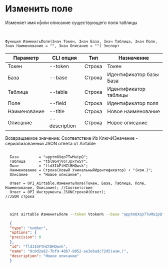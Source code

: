 ﻿---
sidebar_position: 2
---

# Изменить поле
 Изменяет имя и|или описание существующего поля таблицы


<br/>


`Функция ИзменитьПоле(Знач Токен, Знач База, Знач Таблица, Знач Поле, Знач Наименование = "", Знач Описание = "") Экспорт`

  | Параметр | CLI опция | Тип | Назначение |
  |-|-|-|-|
  | Токен | --token | Строка | Токен |
  | База | --base | Строка | Идентификатор базы База |
  | Таблица | --table | Строка | Идентификатор таблицы |
  | Поле | --field | Строка | Идентификатор поля |
  | Наименование | --title | Строка | Новое наименование |
  | Описание | --description | Строка | Новое описание |

  
  Возвращаемое значение:   Соответствие Из КлючИЗначение - сериализованный JSON ответа от Airtable





```bsl title="Пример кода"
  
  База         = "apptm8Xqo7TwMaipQ";
  Таблица      = "tbl9G4jVoTJpxYwSY";
  Поле         = "fld3IbFtHZtBHQwsk";
  Наименование = Строка(Новый УникальныйИдентификатор) + "(изм.)";
  Описание     = "Новое описание";
  
  Ответ = OPI_Airtable.ИзменитьПоле(Токен, База, Таблица, Поле, Наименование, Описание); //Соответствие
  Ответ = OPI_Инструменты.JSONСтрокой(Ответ);                                            //JSON строка
  
```
	


```sh title="Пример команды CLI"
    
  oint airtable ИзменитьПоле --token %token% --base "apptm8Xqo7TwMaipQ" --table "tbl9G4jVoTJpxYwSY" --field "fld3IbFtHZtBHQwsk" --title %title% --description "Новое описание"

```

```json title="Результат"
  {
  "type": "number",
  "options": {
  "precision": 0
  },
  "id": "fld3IbFtHZtBHQwsk",
  "name": "9c0d2a82-7bf9-40b7-8052-ae3ebadc72d5(изм.)",
  "description": "Новое описание"
  }
```
